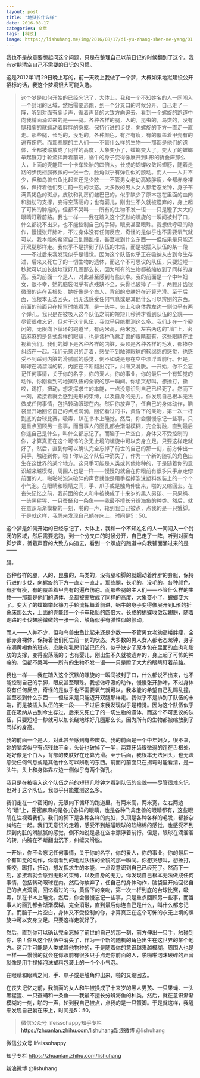 ```yaml
---
layout: post
title: "地狱长什么样"
date: 2016-08-17
categories: 文章
tags: [科技]
image: https://lishuhang.me/img/2016/08/17/di-yu-zhang-shen-me-yang/01.png
---
```


我也不是故意要想起问这个问题，只是在整理自己以前日记的时候翻到了这个。我有定期清空自己不需要的日记的习惯。

这是2012年1月29日晚上写的，前一天晚上我做了一个梦，大概如果地狱建设公开招标的话，我这个梦境很大可能入选。

> 这个梦是如何开始的已经忘记了，大体上，我和一个不知姓名的人一同闯入一个封闭的区域，然后需要逃跑，到一个分叉口的时候分开，自己走了一阵，听到对面有脚步声，循着声音的大致方向追去，看到一个螺旋的跑道中向我铺面涌过来的是——腿。各种各样的腿，人的，昆虫的，鸟类的，没有腿和脚的就蠕动着胖胖的身躯，保持行进的步伐，向螺旋的下方一直走一直走。那些腿，长毛的，没毛的，各种颜色，有胖有瘦，有的覆盖着甲壳有的遍布伤疤。而那些腿的主人们——不管什么样的生物——那都是他们的遗体，全都被缩放成了同样的高度，大象变小了，螳螂变大了。变大了的螳螂举起镰刀手轮流挥舞着前进，蜗牛的身子变得像展开到L形的折叠床那么大，上面的壳能顶一个卡车轮胎的四倍大。长成的蝴蝶收敛起翅膀，随着走路的步伐翅膀微微的一张一合，触角似乎有弹性似的颤动。而人——人并不少，但和鸟兽虫鱼比起来还是少数——不管男女老幼高矮胖瘦，全都赤身裸体，保持着他们死亡前一刻的状态。大多数的男人女人都老态龙钟，身子布满黄褐色的斑点，皮肤和乳房们皱巴巴的，似乎缺少了原本包在里面的血肉和脂肪的支撑，变得空荡荡的；也有婴儿，刚出生不久就被遗弃的，身上起了可怖的肿瘤的，但都不哭叫——所有的生物不发一语——只是瞪了大大的眼睛盯着前路。我也一样——我在踏入这个沉默的螺旋的一瞬间被封了口，什么都说不出来，也不能控制自己的手脚，眼皮甚至眼珠。我想做呼吸的动作，慢慢张开肺叶，不过身体没有任何反应，奇怪的是似乎也不需要氧气就可以。我本能的希望自己乱踢乱撞，甚至咬到什么东西——但结果是只能迈开双腿那样走。我似乎不是排到了队伍的末端，而是被插入队伍的某一段——不过后来我发现似乎是错觉。因为这个队伍似乎正在吸纳从古到今生存过，后来又死亡了的一切生物的遗体，而这个不可思议的队伍，只要短短一秒就可以加长绕地球好几圈那么长，因为所有的生物都被缩放到了同样的身高。我的前面一个是人，对此甚至感到有些庆幸。我的前面是一个中年妇女，很不幸，她的脑袋似乎有点残缺不全，头骨也破掉了一半，两颗牙齿很微弱的连在舌根处，她好像是个白人，背部的皮肤好在还算光滑。至于后面，我根本无法回头，也无法感受任何气息或是其他什么可以辨别的东西。前面的前面只在拐弯时能看清，是一头牛，头上和身体靠左边一侧似乎有两个弹孔。我只是在被吸入这个队伍之前的短短几秒钟才看到队伍的全貌——尽管很难忘记，但对于这个队伍，我似乎只能推测这么多。我们走在一个密闭的，无限向下循环的跑道里。有两米高，两米宽，左右两边的“墙”上，密密麻麻的是各式各样的眼睛，也是各种飞禽走兽的眼睛都有，这些眼睛在注视着我们。我们的脚下是各种各样的内脏，头顶是各种各样的毛发，都掺杂纠结在一起。我们无意识的走着，感受不到触碰眼球的软绵绵的感觉，也感受不到踩到内脏的滑腻腻的感觉，倒不如说是悬在空中漂浮着前行。但是，眼球在滴溜溜的转，内脏在不断翻出沉下，纠缠又滑脱。一开始，你不会忘记任何事情，关于你的名字，你的爱人，你的事业，你的最后一个有知觉的动作，你刚看到的地狱队伍的全貌的那一瞬间。你想哭想叫，想捶打，撕咬，踢打，扭动，想发挥求生的本能，一点没意识到自己已经死了。然而下一刻，紧接着就会感到无形的束缚，以及自身的无力。你发现自己根本无法做成任何事情，包括转动眼球在内。然后你放弃了，任自己的身体动作，脑袋里开始回忆自己的点点滴滴，回忆看过的书，黄昏下的亲吻，第一次一杆到底的台球比赛，吸毒，趴在书本上睡觉。然后，你会慢慢忘记一些事，只是重点回顾另一些事，而当事人的面孔都会渐渐模糊，完全消融，直到最后你连自己是什么，叫什么都忘记了。而脑子一片空白，身体又不受控制的你，才算真正在这个可怖的永无止境的螺旋中可以安身立足。只要这样走就好了。然后，直到你可以确认完全忘掉了前世的自己的那一刻，前方伸出一只手，触碰到你，啪！你从这个队伍中消失了，作为一个新的随机的角色出生在这世界的某个地方。这只手可能是人类或其他物种的，于是随着你的意识越来越模糊，周围人也是一样——慢慢的就会在你眼前有很多只手点走你前面的人，啪啪啪泡沫破碎的声音就像是用手捏掉泡沫塑料包装上的一个个小气泡。在眼睛和眼睛之间，手、爪子或是触角伸出来，啪的又缩回去。在丧失记忆之前，我前面的女人和牛被换成了十来岁的黑人男孩、一只果蝇、一头黑猩猩、一只蚕蛹和一条鱼——我最不擅长分辨海鱼的种类。然后，就在意识渐渐模糊的一刻，啪的一声，轮到我自己被点，点我的是一只蟹脚。于是就这样，我醒来发现自己躺在床上，时间是5：50。

这个梦是如何开始的已经忘记了，大体上，我和一个不知姓名的人一同闯入一个封闭的区域，然后需要逃跑，到一个分叉口的时候分开，自己走了一阵，听到对面有脚步声，循着声音的大致方向追去，看到一个螺旋的跑道中向我铺面涌过来的是——

腿。

各种各样的腿，人的，昆虫的，鸟类的，没有腿和脚的就蠕动着胖胖的身躯，保持行进的步伐，向螺旋的下方一直走一直走。那些腿，长毛的，没毛的，各种颜色，有胖有瘦，有的覆盖着甲壳有的遍布伤疤。而那些腿的主人们——不管什么样的生物——那都是他们的遗体，全都被缩放成了同样的高度，大象变小了，螳螂变大了。变大了的螳螂举起镰刀手轮流挥舞着前进，蜗牛的身子变得像展开到L形的折叠床那么大，上面的壳能顶一个卡车轮胎的四倍大。长成的蝴蝶收敛起翅膀，随着走路的步伐翅膀微微的一张一合，触角似乎有弹性似的颤动。

而人——人并不少，但和鸟兽虫鱼比起来还是少数——不管男女老幼高矮胖瘦，全都赤身裸体，保持着他们死亡前一刻的状态。大多数的男人女人都老态龙钟，身子布满黄褐色的斑点，皮肤和乳房们皱巴巴的，似乎缺少了原本包在里面的血肉和脂肪的支撑，变得空荡荡的；也有婴儿，刚出生不久就被遗弃的，身上起了可怖的肿瘤的，但都不哭叫——所有的生物不发一语——只是瞪了大大的眼睛盯着前路。

我也一样——我在踏入这个沉默的螺旋的一瞬间被封了口，什么都说不出来，也不能控制自己的手脚，眼皮甚至眼珠。我想做呼吸的动作，慢慢张开肺叶，不过身体没有任何反应，奇怪的是似乎也不需要氧气就可以。我本能的希望自己乱踢乱撞，甚至咬到什么东西——但结果是只能迈开双腿那样走。我似乎不是排到了队伍的末端，而是被插入队伍的某一段——不过后来我发现似乎是错觉。因为这个队伍似乎正在吸纳从古到今生存过，后来又死亡了的一切生物的遗体，而这个不可思议的队伍，只要短短一秒就可以加长绕地球好几圈那么长，因为所有的生物都被缩放到了同样的身高。

我的前面一个是人，对此甚至感到有些庆幸。我的前面是一个中年妇女，很不幸，她的脑袋似乎有点残缺不全，头骨也破掉了一半，两颗牙齿很微弱的连在舌根处，她好像是个白人，背部的皮肤好在还算光滑。至于后面，我根本无法回头，也无法感受任何气息或是其他什么可以辨别的东西。前面的前面只在拐弯时能看清，是一头牛，头上和身体靠左边一侧似乎有两个弹孔。

我只是在被吸入这个队伍之前的短短几秒钟才看到队伍的全貌——尽管很难忘记，但对于这个队伍，我似乎只能推测这么多。

我们走在一个密闭的，无限向下循环的跑道里。有两米高，两米宽，左右两边的“墙”上，密密麻麻的是各式各样的眼睛，也是各种飞禽走兽的眼睛都有，这些眼睛在注视着我们。我们的脚下是各种各样的内脏，头顶是各种各样的毛发，都掺杂纠结在一起。我们无意识的走着，感受不到触碰眼球的软绵绵的感觉，也感受不到踩到内脏的滑腻腻的感觉，倒不如说是悬在空中漂浮着前行。但是，眼球在滴溜溜的转，内脏在不断翻出沉下，纠缠又滑脱。

一开始，你不会忘记任何事情，关于你的名字，你的爱人，你的事业，你的最后一个有知觉的动作，你刚看到的地狱队伍的全貌的那一瞬间。你想哭想叫，想捶打，撕咬，踢打，扭动，想发挥求生的本能，一点没意识到自己已经死了。然而下一刻，紧接着就会感到无形的束缚，以及自身的无力。你发现自己根本无法做成任何事情，包括转动眼球在内。然后你放弃了，任自己的身体动作，脑袋里开始回忆自己的点点滴滴，回忆看过的书，黄昏下的亲吻，第一次一杆到底的台球比赛，吸毒，趴在书本上睡觉。然后，你会慢慢忘记一些事，只是重点回顾另一些事，而当事人的面孔都会渐渐模糊，完全消融，直到最后你连自己是什么，叫什么都忘记了。而脑子一片空白，身体又不受控制的你，才算真正在这个可怖的永无止境的螺旋中可以安身立足。只要这样走就好了。

然后，直到你可以确认完全忘掉了前世的自己的那一刻，前方伸出一只手，触碰到你，啪！你从这个队伍中消失了，作为一个新的随机的角色出生在这世界的某个地方。这只手可能是人类或其他物种的，于是随着你的意识越来越模糊，周围人也是一样——慢慢的就会在你眼前有很多只手点走你前面的人，啪啪啪泡沫破碎的声音就像是用手捏掉泡沫塑料包装上的一个个小气泡。

在眼睛和眼睛之间，手、爪子或是触角伸出来，啪的又缩回去。

在丧失记忆之前，我前面的女人和牛被换成了十来岁的黑人男孩、一只果蝇、一头黑猩猩、一只蚕蛹和一条鱼——我最不擅长分辨海鱼的种类。然后，就在意识渐渐模糊的一刻，啪的一声，轮到我自己被点，点我的是一只蟹脚。于是就这样，我醒来发现自己躺在床上，时间是5：50。

> 微信公众号 lifeissohappy知乎专栏 https://zhuanlan.zhihu.com/lishuhang新浪微博 @lishuhang

微信公众号 lifeissohappy

知乎专栏 https://zhuanlan.zhihu.com/lishuhang

新浪微博 @lishuhang